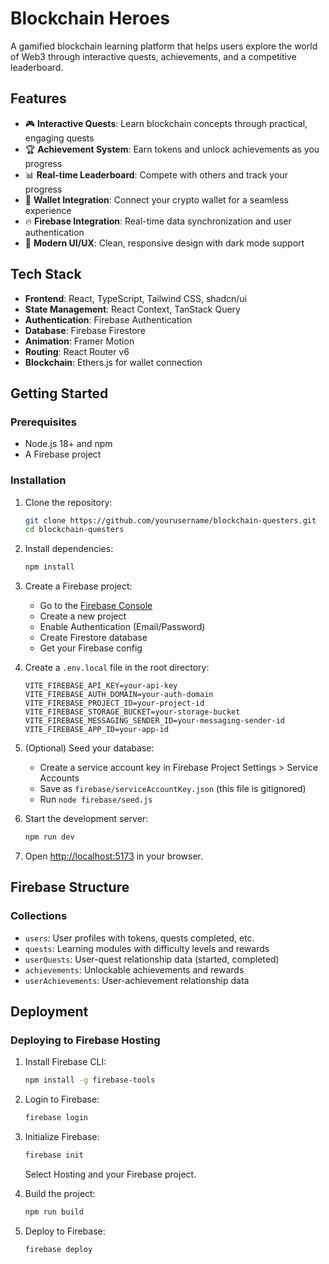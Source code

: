 # Blockchain Heroes

A gamified blockchain learning platform that helps users explore the world of Web3 through interactive quests, achievements, and a competitive leaderboard.


## Features

- 🎮 **Interactive Quests**: Learn blockchain concepts through practical, engaging quests
- 🏆 **Achievement System**: Earn tokens and unlock achievements as you progress
- 📊 **Real-time Leaderboard**: Compete with others and track your progress
- 👛 **Wallet Integration**: Connect your crypto wallet for a seamless experience
- 🔥 **Firebase Integration**: Real-time data synchronization and user authentication
- 🎨 **Modern UI/UX**: Clean, responsive design with dark mode support

## Tech Stack

- **Frontend**: React, TypeScript, Tailwind CSS, shadcn/ui
- **State Management**: React Context, TanStack Query
- **Authentication**: Firebase Authentication
- **Database**: Firebase Firestore
- **Animation**: Framer Motion
- **Routing**: React Router v6
- **Blockchain**: Ethers.js for wallet connection

## Getting Started

### Prerequisites

- Node.js 18+ and npm
- A Firebase project

### Installation

1. Clone the repository:
   ```bash
   git clone https://github.com/yourusername/blockchain-questers.git
   cd blockchain-questers
   ```

2. Install dependencies:
   ```bash
   npm install
   ```

3. Create a Firebase project:
   - Go to the [Firebase Console](https://console.firebase.google.com/)
   - Create a new project
   - Enable Authentication (Email/Password)
   - Create Firestore database
   - Get your Firebase config

4. Create a `.env.local` file in the root directory:
   ```
   VITE_FIREBASE_API_KEY=your-api-key
   VITE_FIREBASE_AUTH_DOMAIN=your-auth-domain
   VITE_FIREBASE_PROJECT_ID=your-project-id
   VITE_FIREBASE_STORAGE_BUCKET=your-storage-bucket
   VITE_FIREBASE_MESSAGING_SENDER_ID=your-messaging-sender-id
   VITE_FIREBASE_APP_ID=your-app-id
   ```

5. (Optional) Seed your database:
   - Create a service account key in Firebase Project Settings > Service Accounts
   - Save as `firebase/serviceAccountKey.json` (this file is gitignored)
   - Run `node firebase/seed.js`

6. Start the development server:
   ```bash
   npm run dev
   ```

7. Open [http://localhost:5173](http://localhost:5173) in your browser.

## Firebase Structure

### Collections
- `users`: User profiles with tokens, quests completed, etc.
- `quests`: Learning modules with difficulty levels and rewards
- `userQuests`: User-quest relationship data (started, completed)
- `achievements`: Unlockable achievements and rewards
- `userAchievements`: User-achievement relationship data

## Deployment

### Deploying to Firebase Hosting

1. Install Firebase CLI:
   ```bash
   npm install -g firebase-tools
   ```

2. Login to Firebase:
   ```bash
   firebase login
   ```

3. Initialize Firebase:
   ```bash
   firebase init
   ```
   Select Hosting and your Firebase project.

4. Build the project:
   ```bash
   npm run build
   ```

5. Deploy to Firebase:
   ```bash
   firebase deploy
   ```